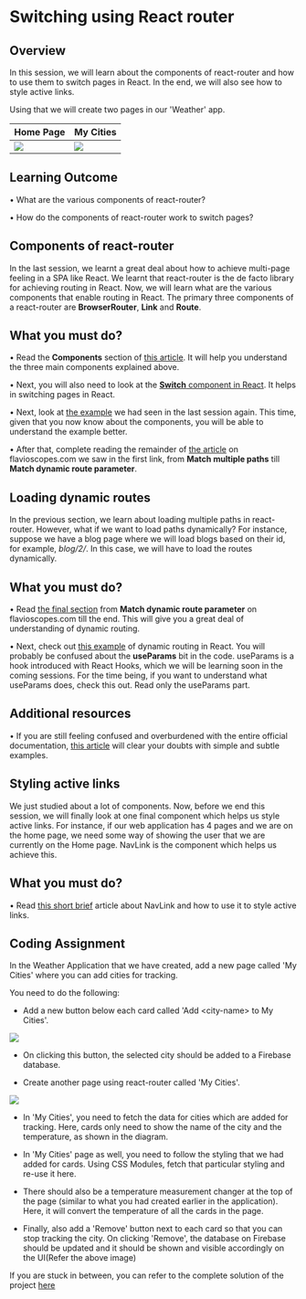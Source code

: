 ﻿# **Switching using React router**

## Overview

In this session, we will learn about the components of react-router and how to use them to switch pages in React. In the end, we will also see how to style active links.

Using that we will create two pages in our 'Weather' app.

|Home Page|My Cities|
|--|--|
|![](https://github.com/greyatom-school/the-minerva-project/raw/master/FEWD/sprint_5/images/assignment_532c.PNG)  | ![](https://github.com/greyatom-school/the-minerva-project/raw/master/FEWD/sprint_5/images/assignment_532b.PNG) |

## Learning Outcome

•	What are the various components of react-router?

•	How do the components of react-router work to switch pages?


## Components of react-router

In the last session, we learnt a great deal about how to achieve multi-page feeling in a SPA like React. We learnt that react-router is the de facto library for achieving routing in React. 
Now, we will learn what are the various components that enable routing in React.
The primary three components of a react-router are **BrowserRouter**, **Link** and **Route**.

## What you must do?

•	Read the **Components** section of [this article](https://flaviocopes.com/react-router/#components). It will help you understand the three main components explained above.

•	Next, you will also need to look at the [**Switch** component in React](https://reacttraining.com/react-router/web/api/Switch). It helps in switching pages in React.

•	Next, look at [the example](https://reacttraining.com/react-router/web/example/basic) we had seen in the last session again. This time, given that you now know about the components, you will be able to understand the example better.

•	After that, complete reading the remainder of [the article](https://flaviocopes.com/react-router/#components) on flavioscopes.com we saw in the first link, from **Match multiple paths** till **Match dynamic route parameter**.


## Loading dynamic routes

In the previous section, we learn about loading multiple paths in react-router. However, what if we want to load paths dynamically? For instance, suppose we have a blog page where we will load blogs based on their id, for example, *blog/2/*. In this case, we will have to load the routes dynamically.

## What you must do?

•	Read [the final section](https://flaviocopes.com/react-router/#components) from **Match dynamic route parameter** on flavioscopes.com till the end. This will give you a great deal of understanding of dynamic routing.

•	Next, check out [this example](https://reacttraining.com/react-router/web/example/url-params) of dynamic routing in React. You will probably be confused about the **useParams** bit in the code. useParams is a hook introduced with React Hooks, which we will be learning soon in the coming sessions. For the time being, if you want to understand what useParams does, check this out. Read only the useParams part.


## Additional resources

•	If you are still feeling confused and overburdened with the entire official documentation, [this article](https://www.freecodecamp.org/news/hitchhikers-guide-to-react-router-v4-a957c6a5aa18/) will clear your doubts with simple and subtle examples.

## Styling active links

We just studied about a lot of components. Now, before we end this session, we will finally look at one final component which helps us style active links. For instance, if our web application has 4 pages and we are on the home page, we need some way of showing the user that we are currently on the Home page. NavLink is the component which helps us achieve this.

## What you must do?

•	Read [this short brief](https://reactgo.com/reactrouter/navlink/) article about NavLink and how to use it to style active links.


## Coding Assignment

In the Weather Application that we have created, add a new page called 'My Cities' where you can add cities for tracking.

You need to do the following:

- Add a new button below each card called 'Add \<city-name> to My Cities'.

![](https://github.com/greyatom-school/the-minerva-project/raw/master/FEWD/sprint_5/images/assignment_532a.PNG)

- On clicking this button, the selected city should be added to a Firebase database.

- Create another page using react-router called 'My Cities'.

![](https://github.com/greyatom-school/the-minerva-project/raw/master/FEWD/sprint_5/images/assignment_532b.PNG)


- In 'My Cities', you need to fetch the data for cities which are added for tracking. Here, cards only need to show the name of the city and the temperature, as shown in the diagram.

- In 'My Cities' page as well, you need to follow the styling that we had added for cards. Using CSS Modules, fetch that particular styling and re-use it here.

- There should also be a temperature measurement changer at the top of the page (similar to what you had created earlier in the application). Here, it will convert the temperature of all the cards in the page.

- Finally, also add a 'Remove' button next to each card so that you can stop tracking the city. On clicking 'Remove', the database on Firebase should be updated and it should be shown and visible accordingly on the UI(Refer the above image)

If you are stuck in between, you can refer to the complete solution of the project [here](https://drive.google.com/file/d/1BiFcjVIviF3ZGB25ax00dAbd7PBjwpvb/view?usp=sharing)

